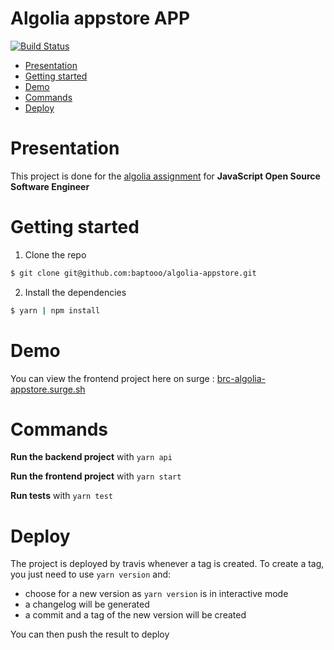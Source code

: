 # Algolia appstore APP

[![Build Status](https://travis-ci.org/baptooo/algolia-appstore.svg?branch=master)](https://travis-ci.org/baptooo/algolia-appstore)

- [Presentation](#presentation)
- [Getting started](#getting-started)
- [Demo](#demo)
- [Commands](#commands)
- [Deploy](#deploy)

# Presentation

This project is done for the [algolia assignment](https://gist.github.com/vvo/08850adfc3736869f04bcf5586418add#-pointers) for **JavaScript Open Source Software Engineer**

# Getting started

1. Clone the repo

```sh
$ git clone git@github.com:baptooo/algolia-appstore.git
```

2. Install the dependencies

```sh
$ yarn | npm install
```

# Demo

You can view the frontend project here on surge : [brc-algolia-appstore.surge.sh](https://brc-algolia-appstore.surge.sh/)

# Commands

**Run the backend project** with `yarn api`

**Run the frontend project** with `yarn start`

**Run tests** with `yarn test`

# Deploy

The project is deployed by travis whenever a tag is created.
To create a tag, you just need to use `yarn version` and:

- choose for a new version as `yarn version` is in interactive mode
- a changelog will be generated
- a commit and a tag of the new version will be created

You can then push the result to deploy